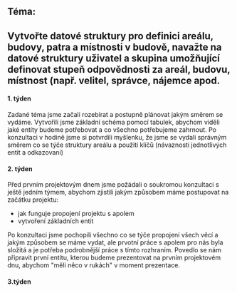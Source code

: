 ## Téma:
## Vytvořte datové struktury pro definici areálu, budovy, patra a místnosti v budově, navažte na datové struktury uživatel a skupina umožňující definovat stupeň odpovědnosti za areál, budovu, místnost (např. velitel, správce, nájemce apod.

#### **1. týden**
 Zadané téma jsme začali rozebírat a postupně plánovat jakým směrem se vydáme. Vytvořili jsme základní schéma pomocí tabulek, abychom viděli jaké entity budeme potřebovat a co všechno potřebujeme zahrnout. Po konzultaci v hodině jsme si potvrdili myšlenku, že jsme se vydali správným směrem co se týče struktury areálu a použití klíčů (návaznosti jednotlivých entit a odkazovaní)
  
#### **2. týden**
 Před prvním projektovým dnem jsme požádali o soukromou konzultaci s ještě jedním týmem, abychom zjistili jakým způsobem máme postupovat na začátku projektu:
  - jak funguje propojení projektu s apolem
  - vytvoření základních entit
   
  Po konzultaci jsme pochopili všechno co se týče propojení všech věcí a jakým způsobem se máme vydat, ale prvotní práce s apolem pro nás byla složitá a je potřeba podrobnější práce s tímto rozhraním. Povedlo se nám připravit první entitu, kterou budeme prezentovat na prvním projektovém dnu, abychom "měli něco v rukách" v moment prezentace.

#### 3.týden
